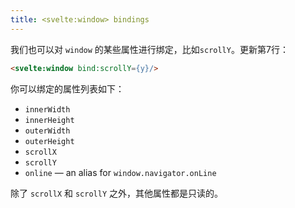 ```yaml
---
title: <svelte:window> bindings
---
```


我们也可以对 `window` 的某些属性进行绑定，比如`scrollY`。更新第7行：

```html
<svelte:window bind:scrollY={y}/>
```

你可以绑定的属性列表如下：

* `innerWidth`
* `innerHeight`
* `outerWidth`
* `outerHeight`
* `scrollX`
* `scrollY`
* `online` — an alias for `window.navigator.onLine`

除了 `scrollX` 和 `scrollY` 之外，其他属性都是只读的。
